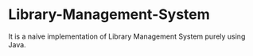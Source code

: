 # Library-Management-System
It is a naive implementation of Library Management System purely using Java.
